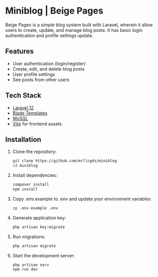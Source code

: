 # Miniblog | Beige Pages

Beige Pages is a simple blog system built with Laravel, wherein it allow users to create, update, and manage blog posts. 
It has basic login authentication and profile settings update.

## Features
- User authentication (login/register)
- Create, edit, and delete blog posts
- User profile settings
- See posts from other users

## Tech Stack
- [Laravel 12](https://laravel.com)
- [Blade Templates](https://laravel.com/docs/master/blade)
- [MySQL](https://www.mysql.com)
- [Vite](https://vitejs.dev/) for frontend assets

## Installation

1. Clone the repository:
    ```bash
    git clone https://github.com/mrllcgds/miniblog
    cd miniblog

2. Install dependencies:
    ```bash
    composer install
    npm install

3. Copy .env.example to .env and update your environment variables
    ```bash
    cp .env.example .env

4. Generate application key:
    ```bash
    php artisan key:migrate

5. Run migrations:
    ```bash
    php artisan migrate

6. Start the development server:
    ```bash
    php artisan serv
    npm run dev

